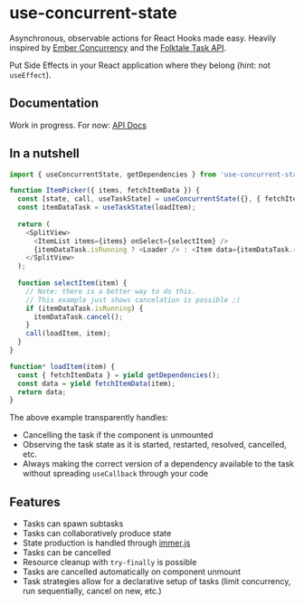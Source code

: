 # use-concurrent-state

Asynchronous, observable actions for React Hooks made easy.
Heavily inspired by [Ember Concurrency](http://ember-concurrency.com/)
and the [Folktale Task API](https://folktale.origamitower.com/api/v2.3.0/en/folktale.concurrency.task.html).

Put Side Effects in your React application where they belong (hint: not `useEffect`).

## Documentation
Work in progress. For now: [API Docs](./docs/api/index.md)

## In a nutshell

```js
import { useConcurrentState, getDependencies } from 'use-concurrent-state';

function ItemPicker({ items, fetchItemData }) {
  const [state, call, useTaskState] = useConcurrentState({}, { fetchItemData });
  const itemDataTask = useTaskState(loadItem);
  
  return (
    <SplitView>
      <ItemList items={items} onSelect={selectItem} />
      {itemDataTask.isRunning ? <Loader /> : <Item data={itemDataTask.result} />}
    </SplitView>
  );
  
  function selectItem(item) {
    // Note: there is a better way to do this.
    // This example just shows cancelation is possible ;)
    if (itemDataTask.isRunning) {
      itemDataTask.cancel();
    }
    call(loadItem, item);
  }
}

function* loadItem(item) {
  const { fetchItemData } = yield getDependencies();
  const data = yield fetchItemData(item);
  return data;
}
```

The above example transparently handles:
- Cancelling the task if the component is unmounted
- Observing the task state as it is started, restarted, resolved, cancelled, etc.
- Always making the correct version of a dependency available to the task without
  spreading `useCallback` through your code

## Features
- Tasks can spawn subtasks
- Tasks can collaboratively produce state
- State production is handled through [immer.js](http://immerjs.github.io)
- Tasks can be cancelled
- Resource cleanup with `try-finally` is possible
- Tasks are cancelled automatically on component unmount
- Task strategies allow for a declarative setup of tasks (limit concurrency, run sequentially, cancel on new, etc.)
